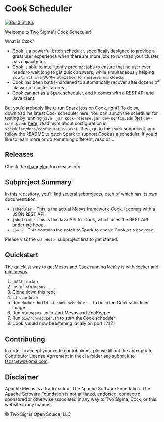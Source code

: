 # Cook Scheduler

[![Build Status](https://travis-ci.org/twosigma/Cook.svg)](https://travis-ci.org/twosigma/Cook)

Welcome to Two Sigma's Cook Scheduler!

What is Cook?

- Cook is a powerful batch scheduler, specifically designed to provide a great user experience when there are more jobs to run than your cluster has capacity for.
- Cook is able to intelligently preempt jobs to ensure that no user ever needs to wait long to get quick answers, while simultaneously helping you to achieve 90%+ utilization for massive workloads.
- Cook has been battle-hardened to automatically recover after dozens of classes of cluster failures.
- Cook can act as a Spark scheduler, and it comes with a REST API and Java client.

But you'd probably like to run Spark jobs on Cook, right?
To do so, download the latest Cook scheduler [here](https://github.com/twosigma/Cook/releases).
You can launch the scheduler for testing by running `java -jar cook-release.jar dev-config.edn` (get `dev-config.edn` [here](https://github.com/twosigma/Cook/blob/master/scheduler/dev-config.edn); read more about configuration in `scheduler/docs/configuration.asc`).
Then, go to the `spark` subproject, and follow the README to patch Spark to support Cook as a scheduler.
If you'd like to learn more or do something different, read on...

## Releases 

Check the [changelog](CHANGELOG.md) for release info.

## Subproject Summary

In this repository, you'll find several subprojects, each of which has its own documentation.

* `scheduler` - This is the actual Mesos framework, Cook. It comes with a JSON REST API.
* `jobclient` - This is the Java API for Cook, which uses the REST API under the hood.
* `spark` - This contains the patch to Spark to enable Cook as a backend.

Please visit the `scheduler` subproject first to get started.

## Quickstart

The quickest way to get Mesos and Cook running locally is with [docker](https://www.docker.com/) and [minimesos](https://minimesos.org/). 

1. Install `docker`
2. Install `minimesos`
3. Clone down this repo
4. `cd scheduler`
5. Run `docker build -t cook-scheduler .` to build the Cook scheduler image
6. Run `minimesos up` to start Mesos and ZooKeeper
7. Run `bin/run-docker.sh` to start the Cook scheduler
8. Cook should now be listening locally on port 12321

## Contributing

In order to accept your code contributions, please fill out the appropriate Contributor License Agreement in the `cla` folder and submit it to tsos@twosigma.com.

## Disclaimer

Apache Mesos is a trademark of The Apache Software Foundation. The Apache Software Foundation is not affiliated, endorsed, connected, sponsored or otherwise associated in any way to Two Sigma, Cook, or this website in any manner.

© Two Sigma Open Source, LLC
